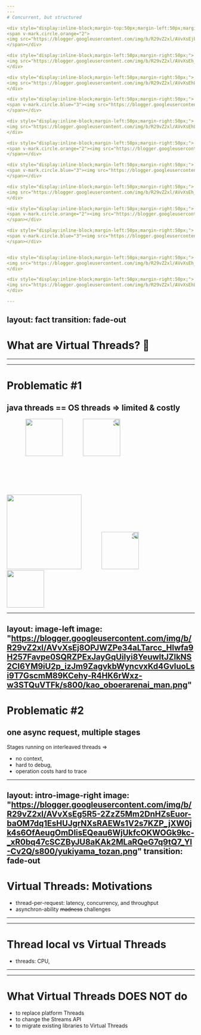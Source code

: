 ```yaml
---
---
# Concurrent, but structured

<div style="display:inline-block;margin-top:50px;margin-left:50px;margin-right:50px;">
<span v-mark.circle.orange="2">
<img src="https://blogger.googleusercontent.com/img/b/R29vZ2xl/AVvXsEjb3QQrxjQw6d5lCxlcuoDrVo9pCNEv3ICTt-7wZy26I2i8tvkfaNRNIs7067Cur0Sx8aVBlGhU83eR_0K6-HwXQOKMADag6wq7T6BzZhJow2taWkjon3vsUcgK3nINvtuH6vF2O8hbdZg/s800/dance_breakdance_thomas_flair.png" width="100"/>
</span></div>

<div style="display:inline-block;margin-left:50px;margin-right:50px;">
<img src="https://blogger.googleusercontent.com/img/b/R29vZ2xl/AVvXsEh_Kg5SRLOw0R_V7e2wKx2m62pLDe15CuUpKBhpmzC4PRkHA-HGz3wMsY4VGCoiLuPmyh7s6wZSPSnxp2GrQbolHQ9Uu-lPXPYg1luEH1Wn3JLVVACjF53pCfXVFBdvFexeNgzgVKlDWqF5/s800/music_air_guitar.png" width="100"/> 
</div>

<div style="display:inline-block;margin-left:50px;margin-right:50px;">
<img src="https://blogger.googleusercontent.com/img/b/R29vZ2xl/AVvXsEhLWmGz9CCSpcA7OHjg_pikqolexw9tlCQ1TJz492ymi_cSxTNbznqsxI_WwO1ozbYB2ealv6VL7soEYEUCwUCIyyqGUC8x7l30Bdc3E_OJFZYLQZ0bx3XmzBhFMKyWm7lWG8hOBcB2tq7T/s800/dance_breakdance_windmill.png" width="100" /> 
</div>

<div style="display:inline-block;margin-left:50px;margin-right:50px;">
<span v-mark.circle.blue="3"><img src="https://blogger.googleusercontent.com/img/b/R29vZ2xl/AVvXsEhjM4hoQeC9PlJv2Zgj-W65G6LdjFZvjzH7zIoLZjjUJU-wbBiF3MVhrYVLx7GhU_9y9TcYHiQcRoOQ1125cxGxz_uuuXWkjxpL5YQqV2Jm6g7XGeA164aaCHEfj0kbWi9WszV0kbs5JKvB/s800/sports_capoeira_man.png" width="100" /> 
</span></div>

<div style="display:inline-block;margin-left:50px;margin-right:50px;">
<img src="https://blogger.googleusercontent.com/img/b/R29vZ2xl/AVvXsEhLWmGz9CCSpcA7OHjg_pikqolexw9tlCQ1TJz492ymi_cSxTNbznqsxI_WwO1ozbYB2ealv6VL7soEYEUCwUCIyyqGUC8x7l30Bdc3E_OJFZYLQZ0bx3XmzBhFMKyWm7lWG8hOBcB2tq7T/s800/dance_breakdance_windmill.png" width="100" /> 
</div>

<div style="display:inline-block;margin-left:50px;margin-right:50px;">
<span v-mark.circle.orange="2"><img src="https://blogger.googleusercontent.com/img/b/R29vZ2xl/AVvXsEjb3QQrxjQw6d5lCxlcuoDrVo9pCNEv3ICTt-7wZy26I2i8tvkfaNRNIs7067Cur0Sx8aVBlGhU83eR_0K6-HwXQOKMADag6wq7T6BzZhJow2taWkjon3vsUcgK3nINvtuH6vF2O8hbdZg/s800/dance_breakdance_thomas_flair.png" width="100"/>
</span></div>

<div style="display:inline-block;margin-left:50px;margin-right:50px;">
<span v-mark.circle.blue="3"><img src="https://blogger.googleusercontent.com/img/b/R29vZ2xl/AVvXsEhjM4hoQeC9PlJv2Zgj-W65G6LdjFZvjzH7zIoLZjjUJU-wbBiF3MVhrYVLx7GhU_9y9TcYHiQcRoOQ1125cxGxz_uuuXWkjxpL5YQqV2Jm6g7XGeA164aaCHEfj0kbWi9WszV0kbs5JKvB/s800/sports_capoeira_man.png" width="100" /> 
</span></div>

<div style="display:inline-block;margin-left:50px;margin-right:50px;">
<img src="https://blogger.googleusercontent.com/img/b/R29vZ2xl/AVvXsEh_Kg5SRLOw0R_V7e2wKx2m62pLDe15CuUpKBhpmzC4PRkHA-HGz3wMsY4VGCoiLuPmyh7s6wZSPSnxp2GrQbolHQ9Uu-lPXPYg1luEH1Wn3JLVVACjF53pCfXVFBdvFexeNgzgVKlDWqF5/s800/music_air_guitar.png" width="100"/> 
</div>

<div style="display:inline-block;margin-left:50px;margin-right:50px;">
<span v-mark.circle.orange="2"><img src="https://blogger.googleusercontent.com/img/b/R29vZ2xl/AVvXsEjb3QQrxjQw6d5lCxlcuoDrVo9pCNEv3ICTt-7wZy26I2i8tvkfaNRNIs7067Cur0Sx8aVBlGhU83eR_0K6-HwXQOKMADag6wq7T6BzZhJow2taWkjon3vsUcgK3nINvtuH6vF2O8hbdZg/s800/dance_breakdance_thomas_flair.png" width="100"/>
</span></div>

<div style="display:inline-block;margin-left:50px;margin-right:50px;">
<span v-mark.circle.blue="3"><img src="https://blogger.googleusercontent.com/img/b/R29vZ2xl/AVvXsEhjM4hoQeC9PlJv2Zgj-W65G6LdjFZvjzH7zIoLZjjUJU-wbBiF3MVhrYVLx7GhU_9y9TcYHiQcRoOQ1125cxGxz_uuuXWkjxpL5YQqV2Jm6g7XGeA164aaCHEfj0kbWi9WszV0kbs5JKvB/s800/sports_capoeira_man.png" width="100" /> 
</span></div>


<div style="display:inline-block;margin-left:50px;margin-right:50px;">
<img src="https://blogger.googleusercontent.com/img/b/R29vZ2xl/AVvXsEh_Kg5SRLOw0R_V7e2wKx2m62pLDe15CuUpKBhpmzC4PRkHA-HGz3wMsY4VGCoiLuPmyh7s6wZSPSnxp2GrQbolHQ9Uu-lPXPYg1luEH1Wn3JLVVACjF53pCfXVFBdvFexeNgzgVKlDWqF5/s800/music_air_guitar.png" width="100"/> 
</div>

<div style="display:inline-block;margin-left:50px;margin-right:50px;">
<img src="https://blogger.googleusercontent.com/img/b/R29vZ2xl/AVvXsEhLWmGz9CCSpcA7OHjg_pikqolexw9tlCQ1TJz492ymi_cSxTNbznqsxI_WwO1ozbYB2ealv6VL7soEYEUCwUCIyyqGUC8x7l30Bdc3E_OJFZYLQZ0bx3XmzBhFMKyWm7lWG8hOBcB2tq7T/s800/dance_breakdance_windmill.png" width="100" />
</div>

---
```

layout: fact
transition: fade-out
---

# What are Virtual Threads?  🤔

---
---
# Problematic #1
## java threads == OS threads => limited & costly

<div style="display:inline-block;margin-left:50px;margin-right:50px;">
<img src="https://blogger.googleusercontent.com/img/b/R29vZ2xl/AVvXsEiAMlN6d4lRuRRRuv7pGjuVW2KCdG2aGzYVSMyUuISgp0R9UEQMtigmNhOB5zvv28UuRvnb1_2OPVx9oyo0_vg7taf9L6_ZLlQBGp5uq0scNzc5nOyAshalLbwpsX-bfwzomPCeTNx1gHXs/s800/computer_server_chara1_normal.png" width="100">
</div>

<div style="display:inline-block;margin-right:50px;">
<img src="https://blogger.googleusercontent.com/img/b/R29vZ2xl/AVvXsEjgjXr0iBmnvE79s3AxeQsmWnc41BArK-VeFo668bsTwkdsh9jTW3yzVKcZFMP7NJku9aRGXUGwXGVNDyrT0eOg3E0GIaToxEHpvFGNldKWkKhkZL_IXiQwwwPWxgjtfwu54u6kgrkOvHAk/s800/kinshi_pool_hashiru.png" width="100" style="transform: scaleX(-1);" />
</div>

<div style="display:inline-block;margin-top:100px;margin-right:50px;">
<img src="https://blogger.googleusercontent.com/img/b/R29vZ2xl/AVvXsEiPjEZKnUb5Zfv6weHMWanGZ9nFbWuQP3cXKDcwKWBEuDc6WFCWAK_VJyuJ9NTHNgXk1gBC9GiAYjdLCZmSbymcWgX9AHYzqUikjZ9iIzivVsPBpeE4SdV06G8HlUELX8watBaKnK8Z6v8/s800/kids_pool.png" width="200" />
</div>

 <div style="display:inline-block;margin-right:50px;">
<img src="https://blogger.googleusercontent.com/img/b/R29vZ2xl/AVvXsEgcGz7TpqCSxa-h0OFWGf1Kwo8J8x8MuAZpsFCI9mo51C3k4TB14PQEwgMcTK1H854_BfBuzXEZfXGH3rzjlg2QMqimDqc9q3wBTe7IfV8ZFEyaPUGBOPqeuq_4Hioe8zhEGlM45Jd4p9eb/s800/pool_run_kodomo.png" width="100" style="transform: scaleX(-1);" />
</div>

 <div style="display:inline-block;">
<img src="https://blogger.googleusercontent.com/img/b/R29vZ2xl/AVvXsEgm7j4O9Fre9FhRX8tdlNhppCwhjAkoOPtG4s0-j8ClpkGFCix3cpZ9Kys7usPGEpOBmGGTZ70wgZSJEXKog8MP_BV0JJIHYEV9zPfjdJnOiWV2eWiCIZcMMP5-Wfyiv5r9caNxvFAm0Mg/s800/cafe_coffee_cup.png" width="100" />
</div>

---
layout: image-left
image: "https://blogger.googleusercontent.com/img/b/R29vZ2xl/AVvXsEj8OPJWZPe34aLTarcc_Hlwfa9H257Favpe0SQRZPExJayGqUilyi8YeuwltJZlkNS2CI6YM9iU2p_izJm9ZagvkbWyncvxKd4GvIuoLsi9T7GscmM89KCehy-R4HK6rWxz-w3STQuVTFk/s800/kao_oboerarenai_man.png"
---
# Problematic #2
## one async request, multiple stages

Stages running on interleaved threads =>
- no context,
- hard to debug,
- operation costs hard to trace

---
layout: intro-image-right
image: "https://blogger.googleusercontent.com/img/b/R29vZ2xl/AVvXsEg5R5-2ZzZ5Mm2DnHZsEuor-baOM7dq1EsHUJgrNXsRAEWs1V2s7KZP_jXW0jk4s6OfAeugOmDIisEQeau6WjUkfcOKWOGk9kc-_xR0bq47cSCZByJU8aKAk2MLaRQeG7q9tQ7_Yl-Cv2Q/s800/yukiyama_tozan.png"
transition: fade-out
---
# Virtual Threads: Motivations

- thread-per-request: latency, concurrency, and throughput
- asynchron-ability ~~madness~~ challenges

---
---
# Thread local vs Virtual Threads

- threads: CPU,

---
---
# What Virtual Threads DOES NOT do

- to replace platform Threads
- to change the Streams API
- to migrate existing libraries to Virtual Threads

